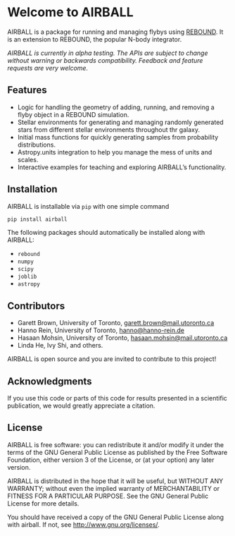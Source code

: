 # Welcome to AIRBALL

AIRBALL is a package for running and managing flybys using [REBOUND](https://github.com/hannorein/rebound). It is an extension to REBOUND, the popular N-body integrator.

*AIRBALL is currently in alpha testing. The APIs are subject to change without warning or backwards compatibility. Feedback and feature requests are very welcome.*

## Features

* Logic for handling the geometry of adding, running, and removing a flyby object in a REBOUND simulation.
* Stellar environments for generating and managing randomly generated stars from different stellar environments throughout thr galaxy. 
* Initial mass functions for quickly generating samples from probability distributions. 
* Astropy.units integration to help you manage the mess of units and scales.
* Interactive examples for teaching and exploring AIRBALL’s functionality. 

## Installation

AIRBALL is installable via `pip` with one simple command

```zsh
pip install airball

```

The following packages should automatically be installed along with AIRBALL:

- `rebound`
- `numpy`
- `scipy`
- `joblib`
- `astropy`

## Contributors

* Garett Brown, University of Toronto, <garett.brown@mail.utoronto.ca>
* Hanno Rein, University of Toronto, <hanno@hanno-rein.de>
* Hasaan Mohsin, University of Toronto, <hasaan.mohsin@mail.utoronto.ca>
* Linda He, Ivy Shi, and others. 

AIRBALL is open source and you are invited to contribute to this project! 

## Acknowledgments

If you use this code or parts of this code for results presented in a scientific publication, we would greatly appreciate a citation.

## License

AIRBALL is free software: you can redistribute it and/or modify it under the terms of the GNU General Public License as published by the Free Software Foundation, either version 3 of the License, or (at your option) any later version.

AIRBALL is distributed in the hope that it will be useful, but WITHOUT ANY WARRANTY; without even the implied warranty of MERCHANTABILITY or FITNESS FOR A PARTICULAR PURPOSE.  See the GNU General Public License for more details.

You should have received a copy of the GNU General Public License along with airball.  If not, see <http://www.gnu.org/licenses/>.
